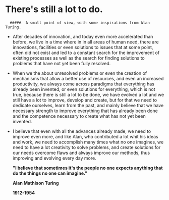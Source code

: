 # **There's still a lot to do.**



      #####  A small point of view, with some inspirations from Alan Turing.



- After decades of innovation, and today even more accelerated than before, we live in a time where in in all areas of human need, there are innovations, facilities or even solutions to issues that at some point, often did not exist and led to a constant search for the improvement of existing processes as well as the search for finding solutions to problems that have not yet been fully resolved.



- When we the about unresolved problems or even the creation of mechanisms that allow a better use of resources, and even an increased productivity, we always come across paradigms that everything has already been invented, or even solutions for everything, which is not true, because there is still a lot to be done, we have evolved a lot and we still have a lot to improve, develop and create, but for that we need to dedicate ourselves, learn from the past, and mainly believe that we have necessary strength to improve everything that has already been done and the competence necessary to create what has not yet been invented.

- I believe that even with all the advances already made, we need to improve even more, and like Alan, who contributed a lot whit his ideas and work, we need to accomplish many times what no one imagines, we need to have a lot creativity to solve problems, and create solutions for our needs overcome flaws and always improve our methods, thus improving and evolving every day more.   

     

     

     

  **"I believe that sometimes it's the people no one expects anything that do the things no one can imagine."**

  **Alan Mathison Turing**

  **1912-1954**

  